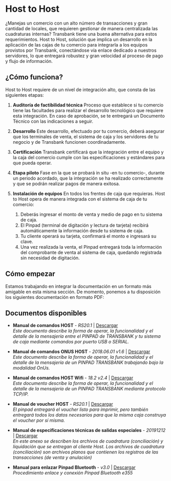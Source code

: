 # Host to Host
¿Manejas un comercio con un alto número de transacciones y gran cantidad de locales, que requieren gestionar de manera 
centralizada las cuadraturas internas? Transbank tiene una buena alternativa para estos requerimientos. 
Host to Host, solución que implica un desarrollo en la aplicación de las cajas de tu comercio para integrarla a los 
equipos provistos por Transbank, conectándose vía enlace dedicado a nuestros servidores, lo que entregará robustez y 
gran velocidad al proceso de pago y flujo de información.

## ¿Cómo funciona?
Host to Host requiere de un nivel de integración alto, que consta de las siguientes etapas:

1. **Auditoría de factibilidad técnica**
Proceso que establece si tu comercio tiene las facultades para realizar el desarrollo tecnológico que requiere esta 
integración. En caso de aprobación, se te entregará un Documento Técnico con las indicaciones a seguir.


2. **Desarrollo**
Este desarrollo, efectuado por tu comercio, deberá asegurar que los terminales de venta, el sistema de caja y los 
servidores de tu negocio y de Transbank funcionen coordinadamente.


3. **Certificación**
Transbank certificará que la integración entre el equipo y la caja del comercio cumple con las especificaciones y 
estándares para que pueda operar.


4. **Etapa piloto**
Fase en la que se probará in situ -en tu comercio-, durante un periodo acordado, que la integración se ha realizado 
correctamente y que se podrán realizar pagos de manera exitosa.


5. **Instalación de equipos**
En todos los frentes de caja que requieras. Host to Host opera de manera integrada con el sistema de caja de tu comercio:

    1. Deberás ingresar el monto de venta y medio de pago en tu sistema de caja.
    2. El Pinpad (terminal de digitación y lectura de tarjeta) recibirá automáticamente la información desde tu sistema de caja.
    3. Tu cliente operará su tarjeta, confirmará el monto e ingresará su clave.
    4. Una vez realizada la venta, el Pinpad entregará toda la información del comprobante de venta al sistema de caja, 
    quedando registrada sin necesidad de digitación.

## Cómo empezar
Estamos trabajando en integrar la documentación en un formato más amigable en esta misma sección. 
De momento, ponemos a tu disposición los siguientes documentación en formato PDF: 

## Documentos disponibles
- **Manual de comandos HOST** - _RS20.1_ | [Descargar](/files/manual-comandos-2-9.pdf) <br />
_Este documento describe la forma de operar, la funcionalidad y el detalle de la mensajería entre el PINPAD de TRANSBANK y tu sistema de caja mediante comandos por puerto USB o SERIAL._

- **Manual de comandos ONUS HOST** - _2018.06.01 v1.6_ | [Descargar](/files/manual-comandos-pinpad-anexo-onus-1-6.pdf) <br />
_Este documento describe la forma de operar, la funcionalidad y el detalle de la mensajería de un PINPAD TRANSBANK trabajando bajo la modalidad OnUs._

- **Manual de comandos HOST Wifi** - _18.2 v2.4_ | [Descargar](/files/manual-comandos-pinpad-host-wifi.pdf) <br />
_Este documento describe la forma de operar, la funcionalidad y el detalle de la mensajería de un PINPAD TRANSBANK mediante protocolo TCP/IP._

- **Manual de voucher HOST** - _RS20.1_ | [Descargar](/files/manual-voucher-con-surcharge.pdf) <br />
_El pinpad entregará el voucher listo para imprimir, pero también entregará todos los datos necesarios para que la misma caja construya el voucher por sí misma._

- **Manual de especificaciones técnicas de salidas especiales** - _20191212_ | [Descargar](/files/manual-especificaciones-tecnicas-20191212.pdf) <br />
_En este anexo se describen los archivos de cuadratura (conciliación) y liquidación que se entregan al cliente Host. 
Los archivos de cuadratura (conciliación) son archivos planos que contienen los registros de las transacciones 
(de venta y anulación)_

- **Manual para enlazar Pinpad Bluetooth** - _v3.0_ | [Descargar](/files/manual-enlazar-pinpad-bluetooth-3-0.pdf) <br />
_Procedimiento enlace y conexión Pinpad Bluetooth e355_
